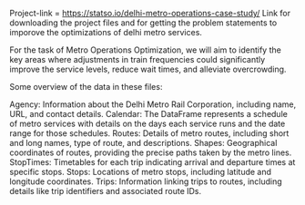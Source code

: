Project-link = https://statso.io/delhi-metro-operations-case-study/
Link for downloading the project files and for getting the problem statements to imporove the optimizations of delhi metro services.

For the task of Metro Operations Optimization, we will aim to identify the key areas where adjustments in train frequencies could significantly improve the service levels, reduce wait times, and alleviate overcrowding.

Some overview of the data in these files:

Agency:   Information about the Delhi Metro Rail Corporation, including name, URL, and contact details.
Calendar:  The DataFrame represents a schedule of metro services with details on the days each service runs and the date range              for those schedules.
Routes:    Details of metro routes, including short and long names, type of route, and descriptions.
Shapes:    Geographical coordinates of routes, providing the precise paths taken by the metro lines.
StopTimes: Timetables for each trip indicating arrival and departure times at specific stops.
Stops:     Locations of metro stops, including latitude and longitude coordinates.
Trips:     Information linking trips to routes, including details like trip identifiers and associated route IDs.


